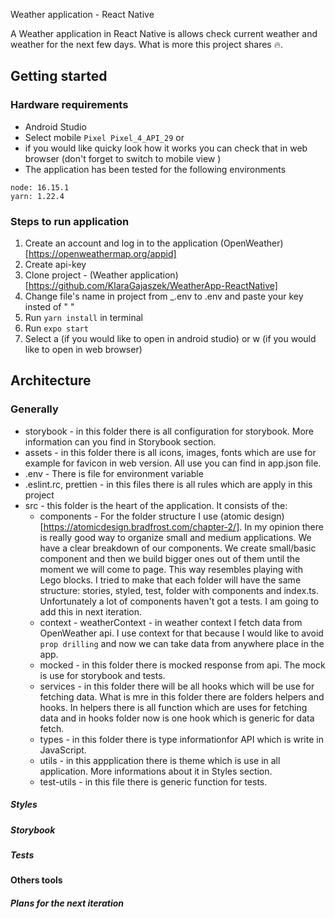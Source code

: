 Weather application - React Native
  
A  Weather application in React Native is allows check current weather and weather for the next few days. What is more this project shares 🔥.


## Getting started
### Hardware requirements
- Android Studio
- Select mobile  `Pixel Pixel_4_API_29`
or
- if you would like quicky look how it works you can check that in web browser (don't forget to switch to mobile view )
- The application has been tested for the following environments

```
node: 16.15.1
yarn: 1.22.4
```

### Steps to run application
   1. Create an account and log in to the application (OpenWeather)[https://openweathermap.org/appid]
   2. Create api-key
   3. Clone project - (Weather application)[https://github.com/KlaraGajaszek/WeatherApp-ReactNative]
   4.  Change file's name in project from _.env to .env and paste your key insted of " "
   5. Run `yarn install` in terminal
   6.  Run `expo start`
   7.  Select a (if you would like to open in android studio) or w (if you would like to open in web browser)
   
## Architecture

### Generally

- storybook - in this folder there is all configuration for storybook. More information can you find in Storybook section.
- assets - in this folder there is all icons, images, fonts which are use for example for favicon in web version. All use you can find in app.json file.
- .env - There is file for environment variable 
- .eslint.rc, prettien - in this files there is all rules which are apply in this project
- src - this folder is the heart of the application. It consists of the:
    - components - For the folder structure I use (atomic design)[https://atomicdesign.bradfrost.com/chapter-2/]. In my opinion there is really good way to organize small and medium applications. We have a clear breakdown of our components. We create small/basic component and then we build bigger ones out of them until the moment we will come to page. This way resembles playing with Lego blocks. I tried to make that each folder will have the same structure: stories, styled, test, folder with components and index.ts. Unfortunately a lot of components haven't got a tests. I am going to add this in next iteration.
    - context - weatherContext - in weather context I fetch data from OpenWeather api. I use context for that because I would like to avoid `prop drilling` and now we can take data from anywhere place in the app.
    - mocked - in this folder there is mocked response from api. The mock is use for storybook and tests.
    - services - in this folder there will be all hooks which will be use for fetching data. What is mre in this folder there are folders helpers and hooks. In helpers there is all function which are uses for fetching data and in hooks folder now is one hook which is generic for data fetch.
    - types - in this folder there is type informationfor API which is write in JavaScript.
    - utils - in this appplication there is theme which is use in all application. More informations about it in Styles section.
    - test-utils - in this file there is generic function for tests.




##### Styles
##### Storybook
##### Tests
#### Others tools
##### Plans for the next iteration

